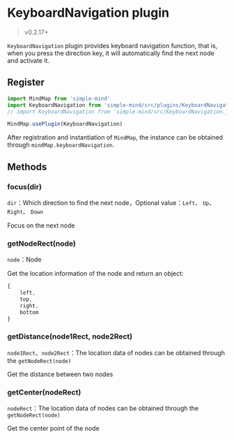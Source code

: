 # KeyboardNavigation plugin

> v0.2.17+

`KeyboardNavigation` plugin provides keyboard navigation function, that is, when you press the direction key, it will automatically find the next node and activate it.

## Register

```js
import MindMap from 'simple-mind'
import KeyboardNavigation from 'simple-mind/src/plugins/KeyboardNavigation.js'
// import KeyboardNavigation from 'simple-mind/src/KeyboardNavigation.js' Use this path for versions below v0.6.0

MindMap.usePlugin(KeyboardNavigation)
```

After registration and instantiation of `MindMap`, the instance can be obtained through `mindMap.keyboardNavigation`.

## Methods

### focus(dir)

`dir`：Which direction to find the next node，Optional value：`Left`、 `Up`、 `Right`、 `Down`

Focus on the next node

### getNodeRect(node)

`node`：Node

Get the location information of the node and return an object:

```js
{
    left,
    top,
    right,
    bottom
}
```

### getDistance(node1Rect, node2Rect)

`node1Rect`、`node2Rect`：The location data of nodes can be obtained through the `getNodeRect(node)`

Get the distance between two nodes

### getCenter(nodeRect)

`nodeRect`：The location data of nodes can be obtained through the `getNodeRect(node)`

Get the center point of the node